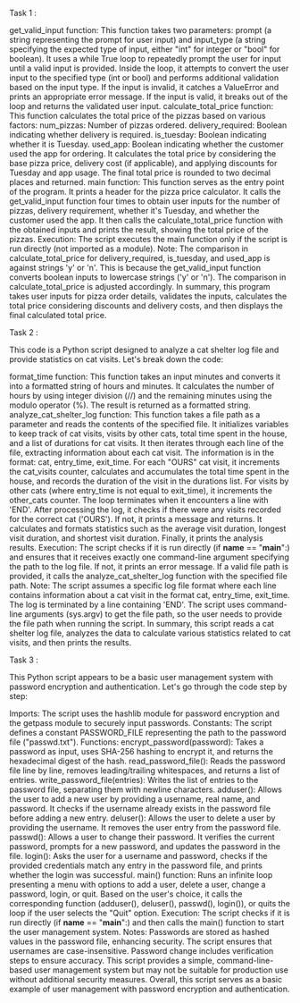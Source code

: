   Task 1 :
  
get_valid_input function:
This function takes two parameters: prompt (a string representing the prompt for user input) and input_type (a string specifying the expected type of input, either "int" for integer or "bool" for boolean).
It uses a while True loop to repeatedly prompt the user for input until a valid input is provided.
Inside the loop, it attempts to convert the user input to the specified type (int or bool) and performs additional validation based on the input type.
If the input is invalid, it catches a ValueError and prints an appropriate error message.
If the input is valid, it breaks out of the loop and returns the validated user input.
calculate_total_price function:
This function calculates the total price of the pizzas based on various factors:
num_pizzas: Number of pizzas ordered.
delivery_required: Boolean indicating whether delivery is required.
is_tuesday: Boolean indicating whether it is Tuesday.
used_app: Boolean indicating whether the customer used the app for ordering.
It calculates the total price by considering the base pizza price, delivery cost (if applicable), and applying discounts for Tuesday and app usage.
The final total price is rounded to two decimal places and returned.
main function:
This function serves as the entry point of the program.
It prints a header for the pizza price calculator.
It calls the get_valid_input function four times to obtain user inputs for the number of pizzas, delivery requirement, whether it's Tuesday, and whether the customer used the app.
It then calls the calculate_total_price function with the obtained inputs and prints the result, showing the total price of the pizzas.
Execution:
The script executes the main function only if the script is run directly (not imported as a module).
Note:
The comparison in calculate_total_price for delivery_required, is_tuesday, and used_app is against strings 'y' or 'n'. This is because the get_valid_input function converts boolean inputs to lowercase strings ('y' or 'n'). The comparison in calculate_total_price is adjusted accordingly.
In summary, this program takes user inputs for pizza order details, validates the inputs, calculates the total price considering discounts and delivery costs, and then displays the final calculated total price.

Task 2 :

This code is a Python script designed to analyze a cat shelter log file and provide statistics on cat visits. Let's break down the code:

format_time function:
This function takes an input minutes and converts it into a formatted string of hours and minutes.
It calculates the number of hours by using integer division (//) and the remaining minutes using the modulo operator (%).
The result is returned as a formatted string.
analyze_cat_shelter_log function:
This function takes a file path as a parameter and reads the contents of the specified file.
It initializes variables to keep track of cat visits, visits by other cats, total time spent in the house, and a list of durations for cat visits.
It then iterates through each line of the file, extracting information about each cat visit. The information is in the format: cat, entry_time, exit_time.
For each "OURS" cat visit, it increments the cat_visits counter, calculates and accumulates the total time spent in the house, and records the duration of the visit in the durations list.
For visits by other cats (where entry_time is not equal to exit_time), it increments the other_cats counter.
The loop terminates when it encounters a line with 'END'.
After processing the log, it checks if there were any visits recorded for the correct cat ('OURS'). If not, it prints a message and returns.
It calculates and formats statistics such as the average visit duration, longest visit duration, and shortest visit duration.
Finally, it prints the analysis results.
Execution:
The script checks if it is run directly (if __name__ == "__main__":) and ensures that it receives exactly one command-line argument specifying the path to the log file. If not, it prints an error message.
If a valid file path is provided, it calls the analyze_cat_shelter_log function with the specified file path.
Note:
The script assumes a specific log file format where each line contains information about a cat visit in the format cat, entry_time, exit_time. The log is terminated by a line containing 'END'.
The script uses command-line arguments (sys.argv) to get the file path, so the user needs to provide the file path when running the script.
In summary, this script reads a cat shelter log file, analyzes the data to calculate various statistics related to cat visits, and then prints the results.

Task 3 :

This Python script appears to be a basic user management system with password encryption and authentication. Let's go through the code step by step:

Imports:
The script uses the hashlib module for password encryption and the getpass module to securely input passwords.
Constants:
The script defines a constant PASSWORD_FILE representing the path to the password file ("passwd.txt").
Functions:
encrypt_password(password): Takes a password as input, uses SHA-256 hashing to encrypt it, and returns the hexadecimal digest of the hash.
read_password_file(): Reads the password file line by line, removes leading/trailing whitespaces, and returns a list of entries.
write_password_file(entries): Writes the list of entries to the password file, separating them with newline characters.
adduser(): Allows the user to add a new user by providing a username, real name, and password. It checks if the username already exists in the password file before adding a new entry.
deluser(): Allows the user to delete a user by providing the username. It removes the user entry from the password file.
passwd(): Allows a user to change their password. It verifies the current password, prompts for a new password, and updates the password in the file.
login(): Asks the user for a username and password, checks if the provided credentials match any entry in the password file, and prints whether the login was successful.
main() function:
Runs an infinite loop presenting a menu with options to add a user, delete a user, change a password, login, or quit.
Based on the user's choice, it calls the corresponding function (adduser(), deluser(), passwd(), login()), or quits the loop if the user selects the "Quit" option.
Execution:
The script checks if it is run directly (if __name__ == "__main__":) and then calls the main() function to start the user management system.
Notes:
Passwords are stored as hashed values in the password file, enhancing security.
The script ensures that usernames are case-insensitive.
Password change includes verification steps to ensure accuracy.
This script provides a simple, command-line-based user management system but may not be suitable for production use without additional security measures.
Overall, this script serves as a basic example of user management with password encryption and authentication.













